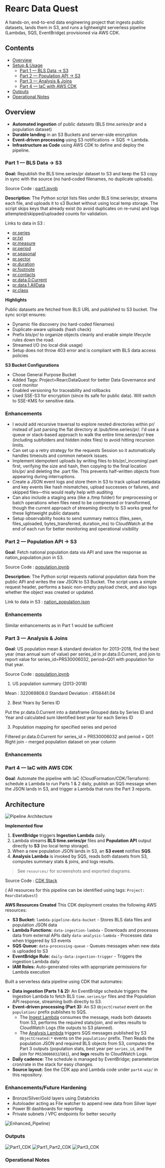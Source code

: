 # Rearc Data Quest

A hands-on, end-to-end data engineering project that ingests public datasets, lands them in S3, and runs a lightweight serverless pipeline (Lambdas, SQS, EventBridge) provisioned via AWS CDK.

## Contents
- [Overview](#overview)
- [Setup & Usage](#setup--usage)
  - [Part 1 — BLS Data → S3](#part-1--bls-data--s3)
  - [Part 2 — Population API → S3](#part-2--population-api--s3)
  - [Part 3 — Analysis & Joins](#part-3--analysis--joins)
  - [Part 4 — IaC with AWS CDK](#part-4--iac-with-aws-cdk)
- [Outputs](#proof-of-execution)
- [Operational Notes](#operational-notes)
  
## Overview

- **Automated ingestion** of public datasets (BLS *time.series/pr* and a population dataset)
- **Durable landing** in an S3 Buckets and server-side encryption
- **Event-driven processing** using S3 notifications → SQS → Lambda.
- **Infrastructure as Code** using AWS CDK to define and deploy the pipeline.
  
### Part 1 — BLS Data → S3
**Goal:** Republish the BLS time.series/pr dataset to S3 and keep the S3 copy in sync with the source (no hard‑coded filenames, no duplicate uploads).

Source Code : [part1.ipynb](https://github.com/ashwin975/Rearc_Dataquest/blob/main/Part%201/Part-1.ipynb)

**Description**: The Python script lists files under BLS time.series/pr, streams each file, and uploads it to s3 Bucket without using local temp storage. The script skips keys that already exist (to avoid duplicates on re-runs) and logs attempted/skipped/uploaded counts for validation.

Links to data in S3 :

- [pr.series](https://rearc-data-quest-ssm.s3.us-east-2.amazonaws.com/bls/pr/pr.series)
- [pr.txt](https://bls-sync-data-ashwin.s3.us-east-1.amazonaws.com/bls-datasets/pr.data.0.Current/pr.txt)
- [pr.measure](https://bls-sync-data-ashwin.s3.us-east-1.amazonaws.com/bls-datasets/pr.data.0.Current/pr.measure)
- [pr.period](https://bls-sync-data-ashwin.s3.us-east-1.amazonaws.com/bls-datasets/pr.data.0.Current/pr.period)
- [pr.seasonal](https://bls-sync-data-ashwin.s3.us-east-1.amazonaws.com/bls-datasets/pr.data.0.Current/pr.seasonal)
- [pr.sector](https://bls-sync-data-ashwin.s3.us-east-1.amazonaws.com/bls-datasets/pr.data.0.Current/pr.sector)
- [pr.duration](https://bls-sync-data-ashwin.s3.us-east-1.amazonaws.com/bls-datasets/pr.data.0.Current/pr.duration)
- [pr.footnote](https://bls-sync-data-ashwin.s3.us-east-1.amazonaws.com/bls-datasets/pr.data.0.Current/pr.footnote)
- [pr.contacts](https://bls-sync-data-ashwin.s3.us-east-1.amazonaws.com/bls-datasets/pr.contacts)
- [pr.data.0.Current](https://bls-sync-data-ashwin.s3.us-east-1.amazonaws.com/bls-datasets/pr.data.0.Current)
- [pr.data.1.AllData](https://bls-sync-data-ashwin.s3.us-east-1.amazonaws.com/bls-datasets/pr.data.1.AllData)
- [pr.class](https://bls-sync-data-ashwin.s3.us-east-1.amazonaws.com/bls-datasets/pr.class)

**Highlights**

Public datasets are fetched from BLS URL and published to S3 bucket. The sync script ensures:
- Dynamic file discovery (no hard-coded filenames)
- Duplicate-aware uploads (hash check)
- Prefix bls/pr/ to organize objects cleanly and enable simple lifecycle rules down the road.
- Streamed I/O (no local disk usage)
- Setup does not throw 403 error and is compliant with BLS data access policies

**S3 Bucket Configurations**
- Chose General Purpose Bucket
- Added Tags: Project=RearcDataQuest for better Data Governance and cost monitor
- Enabled versioning for traceability and rollbacks
- Used SSE-S3 for encryption (since its safe for public data). Will switch to SSE-KMS for sensitive data.

### Enhancements

- I would add recursive traversal to explore nested directories within pr/ instead of just parsing the flat directory at /pub/time.series/pr/. I'd use a queue or stack-based approach to walk the entire time.series/pr/ tree (including subfolders and hidden index files) to avoid hitting recursion limits.
- Can set up a retry strategy for the requests Session so it automatically handles timeouts and common network issues.
- Implement idempotent uploads by writing files to bls/pr/_incoming/<file>.part first, verifying the size and hash, then copying to the final location bls/pr/<file> and deleting the .part file. This prevents half-written objects from appearing during interruptions.
- Create a JSON event logs and store them in S3 to track upload metadata and key events like hash mismatches, upload successes or failures, and skipped files—this would really help with auditing
- Can also include a staging area (like a /tmp folder) for preprocessing or batch operations when files need to be compressed or transformed, though the current approach of streaming directly to S3 works great for these lightweight public datasets
- Setup observability hooks to send summary metrics (files_seen, files_uploaded, bytes_transferred, duration_ms) to CloudWatch at the end of each run for better monitoring and operational visibility

### Part 2 — Population API → S3
**Goal**: Fetch national population data via API and save the response as nation_population.json in S3.

Source Code : [population.ipynb](https://github.com/ashwin975/Rearc_Dataquest/blob/main/part2/api_call.py)

**Description**: The Python script requests national population data from the public API and writes the raw JSON to S3 Bucket. The script uses a simple request header, performs a basic non-empty payload check, and also logs whether the object was created or updated.

Link to data in S3 : [nation_population.json](https://api-call-ashwin.s3.us-east-1.amazonaws.com/api-data/population.json)

### Enhancements
Similar enhancements as in Part 1 would be sufficient

### Part 3 — Analysis & Joins
**Goal**: US population mean & standard deviation for 2013–2018, find the best year (max annual sum of value) per series_id in pr.data.0.Current, and join to report value for series_id=PRS30006032, period=Q01 with population for that year.

Source Code : [population.ipynb](https://github.com/ashwin975/Rearc_Dataquest/blob/main/part%203/data_analysis.ipynb)

1. US population summary (2013-2018)

Mean : 322069808.0
Standard Deviation : 4158441.04

2. Best Years by Series ID

Put the pr.data.0.Current into a dataframe
Grouped data by Series ID and Year and calculated sum 
Identified best year for each Series ID

3. Population mapping for specified series and period

Filtered pr.data.0.Current for series_id = PRS30006032 and period = Q01
Right join - merged population dataset on year column

### Enhancements

### Part 4 — IaC with AWS CDK
**Goal**: Automate the pipeline with IaC (CloudFormation/CDK/Terraform): schedule a Lambda to run Parts 1 & 2 daily, publish an SQS message when the JSON lands in S3, and trigger a Lambda that runs the Part 3 reports.

## Architecture
![Pipeline Architecture](https://github.com/ashwin975/Rearc_Dataquest/blob/main/part4-wip/Architecture101.svg)

**Implemented flow**
1. **EventBridge** triggers **Ingestion Lambda** daily.
2. Lambda streams **BLS time.series/pr** files and **Population API** output directly to **S3** (no local temp storage).
3. When a new population JSON lands in S3, an **S3 event** notifies **SQS**.
4. **Analysis Lambda** is invoked by SQS, reads both datasets from S3, computes summary stats & joins, and logs results.

> See `resources/` for screenshots and exported diagrams.

Source Code : [CDK Stack](https://github.com/ashwin975/Rearc_Dataquest/blob/main/part4-wip/data_pipeline_stack.py)   

( All resources for this pipeline can be identified using tags: `Project: RearcDataQuest`) 

**AWS Resources Created**
This CDK deployment creates the following AWS resources:
- **S3 Bucket:** `lambda-pipeline-data-bucket` - Stores BLS data files and population JSON data
- **Lambda Functions:**
  `data-ingestion-lambda` - Downloads and processes data from external APIs daily
  `data-analysis-lambda` - Processes data when triggered by S3 events
- **SQS Queue:** `data-processing-queue` - Queues messages when new data is uploaded to S3
- **EventBridge Rule:** `daily-data-ingestion-trigger` - Triggers the ingestion Lambda daily
- **IAM Roles:** Auto-generated roles with appropriate permissions for Lambda execution  

Built a serverless data pipeline using CDK that automates:
- **Data ingestion (Parts 1 & 2):** An EventBridge schedule triggers the Ingestion Lambda to fetch BLS `time.series/pr` files and the Population API response, streaming both directly to S3.
- **Event-driven processing (Part 3):** An S3 `ObjectCreated` event on the `population/` prefix publishes to SQS.
  - The [Ingest Lambda](https://github.com/ashwin975/Rearc_Dataquest/blob/main/part4-wip/lambdas/ingest/handler.py) consumes the message, reads both datasets from S3, performs the       required stats/join, and writes results to CloudWatch Logs (file outputs to S3 planned).
  - The [Analysis Lambda](https://github.com/ashwin975/Rearc_Dataquest/blob/main/part4-wip/lambdas/report/handler.py) triggers SQS messages published by S3 `ObjectCreated:*` events on the `population/` prefix. Then Reads the population JSON and required BLS objects from S3, computes the Part 3 outputs (population stats, best year per `series_id`, and the join for `PRS30006032`/`Q01`), and **logs** results to CloudWatch Logs.
- **Daily cadence:** The schedule is managed by EventBridge; parameterize cron/rate in the stack for easy changes.
- **Source layout:** See the CDK app and Lambda code under `part4-wip/` in this repository.

### Enhancements/Future Hardening
- Bronze/Silver/Gold layers using Databricks
- Autoloader acting as File watcher to append new data from Silver layer
- Power BI dashboards for reporting
- Private subnets / VPC endpoints for better security

 ![Enhanced_Pipeline](https://github.com/ashwin975/Rearc_Dataquest/blob/main/resources/Enhanced%20Databricks%20Architecture.svg)) 

### Outputs
![Part1_CDK](https://github.com/ashwin975/Rearc_Dataquest/blob/main/part4-wip/Part1_cdk.jpg)
![Part1_Part2_CDK](https://github.com/ashwin975/Rearc_Dataquest/blob/main/part4-wip/Part1_Part%202_CDK.jpg)
![Part3_CDK](https://github.com/ashwin975/Rearc_Dataquest/blob/main/part4-wip/Part3_cdk.jpg)

### Operational Notes


